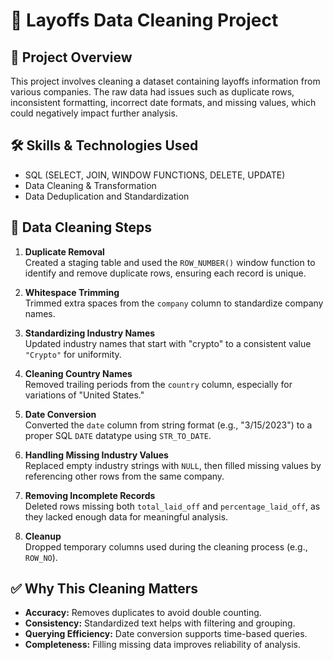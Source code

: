 # 🧹 Layoffs Data Cleaning Project

## 📌 Project Overview
This project involves cleaning a dataset containing layoffs information from various companies. The raw data had issues such as duplicate rows, inconsistent formatting, incorrect date formats, and missing values, which could negatively impact further analysis.

## 🛠️ Skills & Technologies Used
- SQL (SELECT, JOIN, WINDOW FUNCTIONS, DELETE, UPDATE)
- Data Cleaning & Transformation
- Data Deduplication and Standardization

## 🧼 Data Cleaning Steps

1. **Duplicate Removal**  
   Created a staging table and used the `ROW_NUMBER()` window function to identify and remove duplicate rows, ensuring each record is unique.

2. **Whitespace Trimming**  
   Trimmed extra spaces from the `company` column to standardize company names.

3. **Standardizing Industry Names**  
   Updated industry names that start with "crypto" to a consistent value `"Crypto"` for uniformity.

4. **Cleaning Country Names**  
   Removed trailing periods from the `country` column, especially for variations of "United States."

5. **Date Conversion**  
   Converted the `date` column from string format (e.g., "3/15/2023") to a proper SQL `DATE` datatype using `STR_TO_DATE`.

6. **Handling Missing Industry Values**  
   Replaced empty industry strings with `NULL`, then filled missing values by referencing other rows from the same company.

7. **Removing Incomplete Records**  
   Deleted rows missing both `total_laid_off` and `percentage_laid_off`, as they lacked enough data for meaningful analysis.

8. **Cleanup**  
   Dropped temporary columns used during the cleaning process (e.g., `ROW_NO`).

## ✅ Why This Cleaning Matters
- **Accuracy:** Removes duplicates to avoid double counting.
- **Consistency:** Standardized text helps with filtering and grouping.
- **Querying Efficiency:** Date conversion supports time-based queries.
- **Completeness:** Filling missing data improves reliability of analysis.







